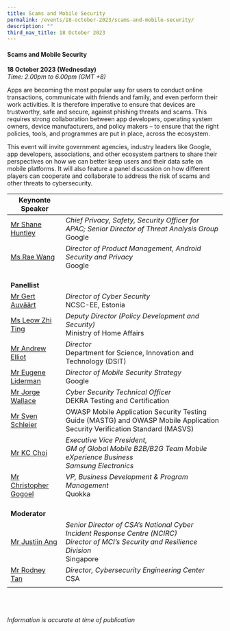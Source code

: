 ```yaml
---
title: Scams and Mobile Security
permalink: /events/18-october-2023/scams-and-mobile-security/
description: ""
third_nav_title: 18 October 2023
---
```

#### **Scams and Mobile Security**

**18 October 2023 (Wednesday)**  
*Time: 2.00pm to 6.00pm (GMT +8)*

Apps are becoming the most popular way for users to conduct online transactions, communicate with friends and family, and even perform their work activities. It is therefore imperative to ensure that devices are trustworthy, safe and secure, against phishing threats and scams. This requires strong collaboration between app developers, operating system owners, device manufacturers, and policy makers – to ensure that the right policies, tools, and programmes are put in place, across the ecosystem.

This event will invite government agencies, industry leaders like Google, app developers, associations, and other ecosystem partners to share their perspectives on how we can better keep users and their data safe on mobile platforms. It will also feature a panel discussion on how different players can cooperate and collaborate to address the risk of scams and other threats to cybersecurity.

|**Keynonte Speaker**          |                                                              |
| -------- | -------- |
| [Mr Shane Huntley](/speakers/mr-shane-huntley/)  | *Chief Privacy, Safety, Security Officer for APAC; Senior Director of Threat Analysis Group*<br>Google      |
| [Ms Rae Wang](/speakers/ms-rae-wang/)  | *Director of Product Management, Android Security and Privacy*<br>Google      |
| <br> **Panellist**          |                                                              |
| [Mr Gert Auväärt](/speakers/mr-gert-auvaart/)  | *Director of Cyber Security*<br>NCSC-EE, Estonia                |
| [Ms Leow Zhi Ting](/speakers/ms-leow-zhi-ting/)  | *Deputy Director (Policy Development and Security)*<br>Ministry of Home Affairs                |
| [Mr Andrew Elliot](/speakers/mr-andrew-elliot/)  | *Director*<br>Department for Science, Innovation and Technology (DSIT)                |
| [Mr Eugene Liderman](/speakers/speaker-eugene-liderman/)  | *Director of Mobile Security Strategy* <br> Google                |
| [Mr Jorge Wallace](/speakers/mr-jorge-wallace/)  | *Cyber Security Technical Officer*<br>DEKRA Testing and Certification                |
| [Mr Sven Schleier](/speakers/mr-sven-schleier/)  | OWASP Mobile Application Security Testing Guide (MASTG) and OWASP Mobile Application Security Verification Standard (MASVS)                |
| [Mr KC Choi](/speakers/mr-kc-choi/)  | *Executive Vice President, <br> GM of Global Mobile B2B/B2G Team Mobile eXperience Business <br> Samsung Electronics*                |
| [Mr Christopher Gogoel](/speakers/mr-christopher-gogoel/)  | *VP, Business Development &amp; Program Management*<br>Quokka                |
| <br> **Moderator**          |                                                              |
| [Mr Justiin Ang](/speakers/mr-justiin-ang/)  | *Senior Director of CSA’s National Cyber Incident Response Centre (NCIRC)<br>Director of MCI’s Security and Resilience Division*<br>Singapore                |
| [Mr Rodney Tan](/speakers/mr-rodney-tan/)  | *Director, Cybersecurity Engineering Center*<br>CSA                |
| | |

 <br><br><br>
*Information is accurate at time of publication*